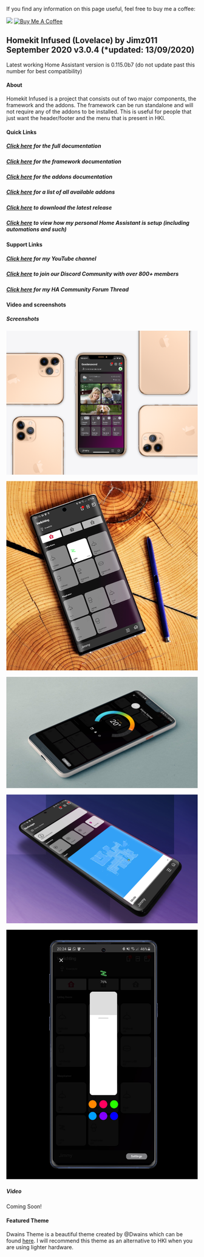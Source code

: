 If you find any information on this page useful, feel free to buy me a coffee: 

<a href="https://paypal.me/JimmySchings" target="_blank"><img src="https://github.com/jimz011/homeassistant/blob/master/docs/paypal-donate-button.png" ></a>
<a href="https://www.buymeacoffee.com/w8Jnf6Hit" target="_blank"><img src="https://www.buymeacoffee.com/assets/img/custom_images/orange_img.png" alt="Buy Me A Coffee" style="height: auto !important;width: auto !important;" ></a>
## Homekit Infused (Lovelace) by Jimz011 September 2020 v3.0.4 (*updated: 13/09/2020)
Latest working Home Assistant version is 0.115.0b7 (do not update past this number for best compatibility)

#### About
Homekit Infused is a project that consists out of two major components, the framework and the addons. The framework can be run standalone and will not require any of the addons to be installed. This is useful for people that just want the header/footer and the menu that is present in HKI.

#### Quick Links
##### [Click here](https://jimz011.github.io/homekit-infused/) for the full documentation
##### [Click here](https://jimz011.github.io/homekit-infused/framework.html) for the framework documentation
##### [Click here](https://jimz011.github.io/homekit-infused/addons.html) for the addons documentation
##### [Click here](https://github.com/jimz011/homekit-infused/blob/master/docs/addon_list.md) for a list of all available addons
##### [Click here](https://github.com/jimz011/homekit-infused/releases) to download the latest release
##### [Click here](https://github.com/jimz011/homekit-infused/tree/personal/) to view how my personal Home Assistant is setup (including automations and such)

#### Support Links
##### [Click here](https://www.youtube.com/jimz011) for my YouTube channel
##### [Click here](https://discord.gg/7yt64uX) to join our Discord Community with over 800+ members
##### [Click here](https://community.home-assistant.io/t/homekit-infused-hki-v0-13-3/117086/1) for my HA Community Forum Thread

#### Video and screenshots
##### Screenshots

![Homekit Infused](docs/images/HiShoot_20200402_013646.png)

![Homekit Infused](docs/images/HiShoot_20200422_201852.png)

![Homekit Infused](docs/images/HiShoot_20200422_202500.png)

![Homekit Infused](docs/images/HiShoot_20200422_202526.png)

![Homekit Infused](docs/images/HiShoot_20200422_202622.png)

##### Video
Coming Soon!

#### Featured Theme
Dwains Theme is a beautiful theme created by @Dwains which can be found [here](https://github.com/dwainscheeren/lovelace-dwains-theme). I will recommend this theme as an alternative to HKI when you are using lighter hardware.
